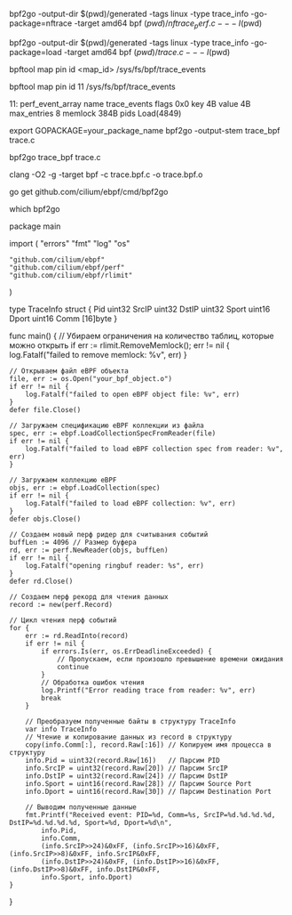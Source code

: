 bpf2go -output-dir $(pwd)/generated -tags linux -type trace_info -go-package=nftrace -target amd64 bpf $(pwd)/nftrace_perf.c -- -I$(pwd)

bpf2go -output-dir $(pwd)/generated -tags linux -type trace_info -go-package=load -target amd64 bpf $(pwd)/trace.c -- -I$(pwd)


bpftool map pin id <map_id> /sys/fs/bpf/trace_events

bpftool map pin id 11 /sys/fs/bpf/trace_events


11: perf_event_array  name trace_events  flags 0x0
        key 4B  value 4B  max_entries 8  memlock 384B
        pids Load(4849)


export GOPACKAGE=your_package_name
bpf2go -output-stem trace_bpf trace.c

bpf2go trace_bpf trace.c



clang -O2 -g -target bpf -c trace.bpf.c -o trace.bpf.o

go get github.com/cilium/ebpf/cmd/bpf2go

which bpf2go


package main

import (
	"errors"
	"fmt"
	"log"
	"os"

	"github.com/cilium/ebpf"
	"github.com/cilium/ebpf/perf"
	"github.com/cilium/ebpf/rlimit"
)

type TraceInfo struct {
	Pid   uint32
	SrcIP uint32
	DstIP uint32
	Sport uint16
	Dport uint16
	Comm  [16]byte
}

func main() {
	// Убираем ограничения на количество таблиц, которые можно открыть
	if err := rlimit.RemoveMemlock(); err != nil {
		log.Fatalf("failed to remove memlock: %v", err)
	}

	// Открываем файл eBPF объекта
	file, err := os.Open("your_bpf_object.o")
	if err != nil {
		log.Fatalf("failed to open eBPF object file: %v", err)
	}
	defer file.Close()

	// Загружаем спецификацию eBPF коллекции из файла
	spec, err := ebpf.LoadCollectionSpecFromReader(file)
	if err != nil {
		log.Fatalf("failed to load eBPF collection spec from reader: %v", err)
	}

	// Загружаем коллекцию eBPF
	objs, err := ebpf.LoadCollection(spec)
	if err != nil {
		log.Fatalf("failed to load eBPF collection: %v", err)
	}
	defer objs.Close()

	// Создаем новый перф ридер для считывания событий
	buffLen := 4096 // Размер буфера
	rd, err := perf.NewReader(objs, buffLen)
	if err != nil {
		log.Fatalf("opening ringbuf reader: %s", err)
	}
	defer rd.Close()

	// Создаем перф рекорд для чтения данных
	record := new(perf.Record)

	// Цикл чтения перф событий
	for {
		err := rd.ReadInto(record)
		if err != nil {
			if errors.Is(err, os.ErrDeadlineExceeded) {
				// Пропускаем, если произошло превышение времени ожидания
				continue
			}
			// Обработка ошибок чтения
			log.Printf("Error reading trace from reader: %v", err)
			break
		}

		// Преобразуем полученные байты в структуру TraceInfo
		var info TraceInfo
		// Чтение и копирование данных из record в структуру
		copy(info.Comm[:], record.Raw[:16]) // Копируем имя процесса в структуру
		info.Pid = uint32(record.Raw[16])   // Парсим PID
		info.SrcIP = uint32(record.Raw[20]) // Парсим SrcIP
		info.DstIP = uint32(record.Raw[24]) // Парсим DstIP
		info.Sport = uint16(record.Raw[28]) // Парсим Source Port
		info.Dport = uint16(record.Raw[30]) // Парсим Destination Port

		// Выводим полученные данные
		fmt.Printf("Received event: PID=%d, Comm=%s, SrcIP=%d.%d.%d.%d, DstIP=%d.%d.%d.%d, Sport=%d, Dport=%d\n",
			info.Pid,
			info.Comm,
			(info.SrcIP>>24)&0xFF, (info.SrcIP>>16)&0xFF, (info.SrcIP>>8)&0xFF, info.SrcIP&0xFF,
			(info.DstIP>>24)&0xFF, (info.DstIP>>16)&0xFF, (info.DstIP>>8)&0xFF, info.DstIP&0xFF,
			info.Sport, info.Dport)
	}
}
